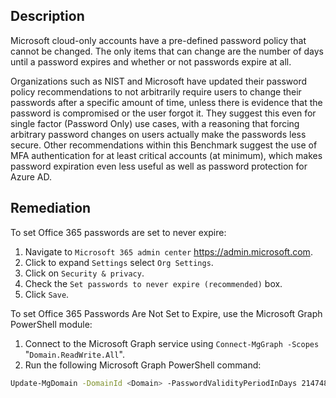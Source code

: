 ## Description

Microsoft cloud-only accounts have a pre-defined password policy that cannot be changed. The only items that can change are the number of days until a password expires and whether or not passwords expire at all.

Organizations such as NIST and Microsoft have updated their password policy recommendations to not arbitrarily require users to change their passwords after a specific amount of time, unless there is evidence that the password is compromised or the user forgot it. They suggest this even for single factor (Password Only) use cases, with a reasoning that forcing arbitrary password changes on users actually make the passwords less secure. Other recommendations within this Benchmark suggest the use of MFA authentication for at least critical accounts (at minimum), which makes password expiration even less useful as well as password protection for Azure AD.

## Remediation

To set Office 365 passwords are set to never expire:

1. Navigate to `Microsoft 365 admin center` https://admin.microsoft.com.
2. Click to expand `Settings` select `Org Settings`.
3. Click on `Security & privacy`.
4. Check the `Set passwords to never expire (recommended)` box.
5. Click `Save`.

To set Office 365 Passwords Are Not Set to Expire, use the Microsoft Graph PowerShell module:

1. Connect to the Microsoft Graph service using `Connect-MgGraph -Scopes` "`Domain.ReadWrite.All`".
2. Run the following Microsoft Graph PowerShell command:

```bash
Update-MgDomain -DomainId <Domain> -PasswordValidityPeriodInDays 2147483647 -PasswordNotificationWindowInDays 30
```
